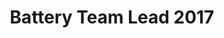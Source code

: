 ---
layout: member
weight: 500
name: Mani Massah
status: ['alumni']
title: Battery Team Lead 2017
img: /assets/images/members/mani.jpg
year: 2017
alumni_position: Process Design Engineer, Jacobs
biography: >
  Mani is a 4th year chemical engineering student with an interest in electrochemistry. He is working on creating alkaline batteries as an alternative to the zinc air batteries that are currently being used in the car. He has recently become very involved with Chem-E-Car and loves hanging out with the team.
linkedin: https://ca.linkedin.com/in/mani-massah-172907b0
---
